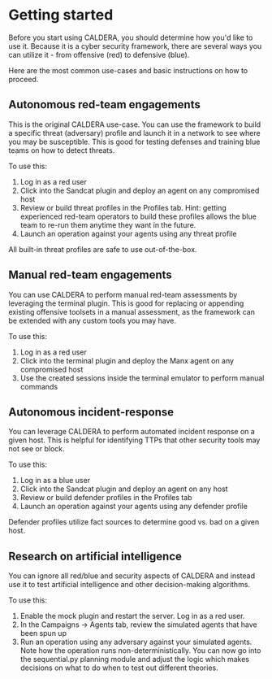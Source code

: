 Getting started
====================

Before you start using CALDERA, you should determine how you'd like to use it. Because it is a cyber security 
framework, there are several ways you can utilize it - from offensive (red) to defensive (blue).

Here are the most common use-cases and basic instructions on how to proceed. 

## Autonomous red-team engagements

This is the original CALDERA use-case. You can use the framework to build a specific threat (adversary) 
profile and launch it in a network to see where you may be susceptible. This is good for testing defenses
and training blue teams on how to detect threats. 

To use this:

1) Log in as a red user
2) Click into the Sandcat plugin and deploy an agent on any compromised host
3) Review or build threat profiles in the Profiles tab. Hint: getting experienced red-team operators to build these
profiles allows the blue team to re-run them anytime they want in the future.
4) Launch an operation against your agents using any threat profile 

All built-in threat profiles are safe to use out-of-the-box. 

## Manual red-team engagements

You can use CALDERA to perform manual red-team assessments by leveraging the terminal plugin. This is good for 
replacing or appending existing offensive toolsets in a manual assessment, as the framework can be extended 
with any custom tools you may have.

To use this:

1) Log in as a red user
2) Click into the terminal plugin and deploy the Manx agent on any compromised host
4) Use the created sessions inside the terminal emulator to perform manual commands

## Autonomous incident-response 

You can leverage CALDERA to perform automated incident response on a given host. This is helpful for identifying 
TTPs that other security tools may not see or block. 

To use this:

1) Log in as a blue user
2) Click into the Sandcat plugin and deploy an agent on any host
3) Review or build defender profiles in the Profiles tab
4) Launch an operation against your agents using any defender profile 

Defender profiles utilize fact sources to determine good vs. bad on a given host.

## Research on artificial intelligence

You can ignore all red/blue and security aspects of CALDERA and instead use it to test artificial intelligence and
other decision-making algorithms. 

To use this:

1) Enable the mock plugin and restart the server. Log in as a red user.
2) In the Campaigns -> Agents tab, review the simulated agents that have been spun up
3) Run an operation using any adversary against your simulated agents. Note how the operation runs non-deterministically. You can now go into the sequential.py planning module and adjust the logic which 
makes decisions on what to do when to test out different theories. 